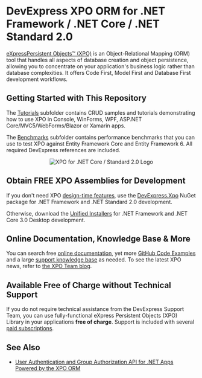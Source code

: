 # DevExpress XPO ORM for .NET Framework / .NET Core / .NET Standard 2.0

[eXpressPersistent Objects™ (XPO)](https://www.devexpress.com/Products/NET/ORM/?utm_source=GitHub&utm_medium=ReadMe&utm_campaign=XPO&utm_content=Root) is an Object-Relational Mapping (ORM) tool that handles all aspects of database creation and object persistence, allowing you to concentrate on your application's business logic rather than database complexities. It offers Code First, Model First and Database First development workflows.

## Getting Started with This Repository
The [Tutorials](Tutorials) subfolder contains CRUD samples and tutorials demonstrating how to use XPO in Console, WinForms, WPF, ASP.NET Core/MVC5/WebForms/Blazor or Xamarin apps. 

The [Benchmarks](Benchmarks) subfolder contains performance benchmarks that you can use to test XPO against Entity Framework Core and Entity Framework 6. All required DevExpress references are included.

<p align="center">
  <img src="https://user-images.githubusercontent.com/5479762/32771815-03632fa0-c935-11e7-9f19-2297bd4cc3f5.png" alt="XPO for .NET Core / Standard 2.0 Logo"/>
</p>

## Obtain FREE XPO Assemblies for Development
If you don't need XPO [design-time features](https://docs.devexpress.com/XPO/14809/design-time-features), use the [DevExpress\.Xpo](https://www.nuget.org/packages/DevExpress.Xpo/) NuGet package for .NET Framework and .NET Standard 2.0 development.

Otherwise, download the [Unified Installers](https://www.devexpress.com/Products/Try/?utm_source=GitHub&utm_medium=ReadMe&utm_campaign=XPO&utm_content=Root) for .NET Framework and .NET Core 3.0 Desktop development.

## Online Documentation, Knowledge Base & More

You can search free [online documentation](https://docs.devexpress.com/XPO/), yet more [GitHub Code Examples](https://github.com/DevExpress-Examples?q=eXpress+Persistent+Objects) and a large [support knowledge base](https://www.devexpress.com/sc) as needed. To see the latest XPO news, refer to [the XPO Team blog](https://community.devexpress.com/blogs/xpo/default.aspx).

## Available Free of Charge without Technical Support
If you do not require technical assistance from the DevExpress Support Team, you can use fully-functional eXpress Persistent Objects (XPO) Library in your applications **free of charge**. Support is included with several [paid subscriptions](https://www.devexpress.com/products/net/orm/?utm_source=GitHub&utm_medium=ReadMe&utm_campaign=XPO&utm_content=Root#Pricing).

## See Also
* [User Authentication and Group Authorization API for .NET Apps Powered by the XPO ORM](https://github.com/DevExpress-Examples/XAF_how-to-use-the-integrated-mode-of-the-security-system-in-non-xaf-applications-e4908)
